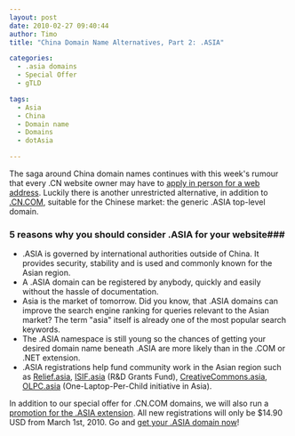 ```yaml
---
layout: post
date: 2010-02-27 09:40:44
author: Timo
title: "China Domain Name Alternatives, Part 2: .ASIA"

categories:
  - .asia domains
  - Special Offer
  - gTLD

tags:
  - Asia
  - China
  - Domain name
  - Domains
  - dotAsia

---
```


The saga around China domain names continues with this week's rumour that every .CN website owner may have to [apply in person for a web address](http://www.stephanevangelder.com/archives/308-Chinese-authorities-want-to-meet-every-new-.CN-website-owner-in-person!.html). Luckily there is another unrestricted alternative, in addition to [.CN.COM](https://iwantmyname.com/domains/cn.com-chinese-domain-name-registration-for-china), suitable for the Chinese market: the generic .ASIA top-level domain.

### 5 reasons why you should consider .ASIA for your website###

*   .ASIA is governed by international authorities outside of China. It provides security, stability and is used and commonly known for the Asian region.
*   A .ASIA domain can be registered by anybody, quickly and easily without the hassle of documentation.
*   Asia is the market of tomorrow. Did you know, that .ASIA domains can improve the search engine ranking for queries relevant to the Asian market? The term "asia" itself is already one of the most popular search keywords.
*   The .ASIA namespace is still young so the chances of getting your desired domain name beneath .ASIA are more likely than in the .COM or .NET extension.
*   .ASIA registrations help fund community work in the Asian region such as [Relief.asia](http://relief.asia), [ISIF.asia](http://isif.asia) (R&D Grants Fund), [CreativeCommons.asia](http://creativecommons.asia), [OLPC.asia](http://olpc.asia) (One-Laptop-Per-Child initiative in Asia).

In addition to our special offer for .CN.COM domains, we will also run a [promotion for the .ASIA extension](https://iwantmyname.com/domain-promos). All new registrations will only be $14.90 USD from March 1st, 2010. Go and [get your .ASIA domain now](https://iwantmyname.com)!

